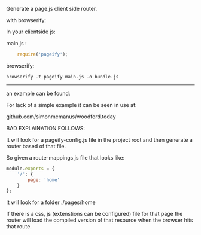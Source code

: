 Generate a page.js client side router.



with browserify:

In your clientside js:

main.js :


```js
    require('pageify');
```


browserify:

    browserify -t pageify main.js -o bundle.js



---------


an example can be found:

For lack of a simple example it can be seen in use at: 

github.com/simonmcmanus/woodford.today


BAD EXPLAINATION FOLLOWS:

It will look for a pageify-config.js file in the project root and then generate a router based of that file.


So given a route-mappings.js file that looks like:


```js
module.exports = {
    '/': {
        page: 'home'
    }
};
```

It will look for a folder ./pages/home

If there is a css, js (extenstions can be configured) file for that page the router will load the compiled version of that resource when the browser hits that route.

